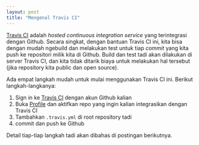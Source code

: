 ```yaml
---
layout: post
title: "Mengenal Travis CI"
---
```


[Travis CI](http://docs.travis-ci.com/) adalah *hosted continuous integration
service* yang terintegrasi dengan Github. Secara singkat, dengan bantuan
Travis CI ini, kita bisa dengan mudah ngebuild dan melakukan test untuk tiap
*commit* yang kita push ke repositori milik kita di Github. Build dan test
tadi akan dilakukan di server Travis CI, dan kita tidak ditarik biaya untuk
melakukan hal tersebut (jika repository kita public dan open source).

Ada empat langkah mudah untuk mulai menggunakan Travis CI ini. Berikut
langkah-langkanya:

1. Sign in ke [Travis CI][travis] dengan akun Github kalian
2. Buka [Profile](http://travis-ci.org/profile) dan aktifkan repo yang ingin
   kalian integrasikan dengan Travis CI
3. Tambahkan `.travis.yml` di root repository tadi
4. commit dan push ke Github

Detail tiap-tiap langkah tadi akan dibahas di postingan berikutnya.

[travis]: http://travis-ci.org/

